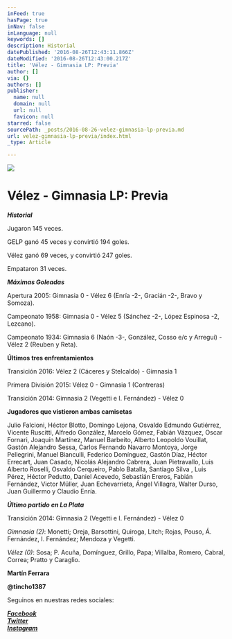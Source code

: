 ```yaml
---
inFeed: true
hasPage: true
inNav: false
inLanguage: null
keywords: []
description: Historial
datePublished: '2016-08-26T12:43:11.866Z'
dateModified: '2016-08-26T12:43:00.217Z'
title: 'Vélez - Gimnasia LP: Previa'
author: []
via: {}
authors: []
publisher:
  name: null
  domain: null
  url: null
  favicon: null
starred: false
sourcePath: _posts/2016-08-26-velez-gimnasia-lp-previa.md
url: velez-gimnasia-lp-previa/index.html
_type: Article

---
```

![](https://the-grid-user-content.s3-us-west-2.amazonaws.com/2c0315f4-b197-4e56-af52-a190ec1352d9.jpg)

# Vélez - Gimnasia LP: Previa

_**Historial**_  

Jugaron 145 veces.

GELP ganó 45 veces y convirtió 194 goles.

Vélez ganó 69 veces, y convirtió 247 goles.

Empataron 31 veces.

_**Máximas Goleadas**_

Apertura 2005: Gimnasia 0 - Vélez 6 (Enría -2-, Gracián -2-, Bravo y Somoza).

Campeonato 1958: Gimnasia 0 - Vélez 5 (Sánchez -2-, López Espinosa -2, Lezcano).

Campeonato 1934: Gimnasia 6 (Naón -3-, González, Cosso e/c y Arregui) - Vélez 2 (Reuben y Reta).

**Últimos tres enfrentamientos**

Transición 2016: Vélez 2 (Cáceres y Stelcaldo) - Gimnasia 1

Primera División 2015: Vélez 0 - Gimnasia 1 (Contreras)

Transición 2014: Gimnasia 2 (Vegetti e I. Fernández) - Vélez 0

**Jugadores que vistieron ambas camisetas**

Julio Falcioni, Héctor Blotto, Domingo Lejona, Osvaldo Edmundo Gutiérrez, Vicente Ruscitti, Alfredo González, Marcelo Gómez, Fabián Vázquez, Oscar Fornari, Joaquín Martínez, Manuel Barbeito, Alberto Leopoldo Vouillat, Gastón Alejandro Sessa, Carlos Fernando Navarro Montoya, Jorge Pellegrini, Manuel Bianculli, Federico Domínguez, Gastón Díaz, Héctor Errecart, Juan Casado, Nicolás Alejandro Cabrera, Juan Pietravallo, Luis Alberto Roselli, Osvaldo Cerqueiro, Pablo Batalla, Santiago Silva , Luis Pérez, Héctor Pedutto, Daniel Acevedo, Sebastián Ereros, Fabián Fernández, Victor Müller, Juan Echevarrieta, Ángel Villagra, Walter Durso, Juan Guillermo y Claudio Enría.

_**Último partido en La Plata**_

Transición 2014: Gimnasia 2 (Vegetti e I. Fernández) - Vélez 0

_Gimnasia (2)_: Monetti; Oreja, Barsottini, Quiroga, Litch; Rojas, Pouso, Á. Fernández, I. Fernández; Mendoza y Vegetti.

_Vélez (0)_: Sosa; P. Acuña, Domínguez, Grillo, Papa; Villalba, Romero, Cabral, Correa; Pratto y Caraglio.

**Martín Ferrara**

**@tincho1387**

Seguinos en nuestras redes sociales:

_**[Facebook][0]**_  
_**[Twitter][1]**_  
_**[Instagram][2]**_

[0]: https://www.facebook.com/pasionfortineraoficial/
[1]: https://twitter.com/PasionFortinera
[2]: https://www.instagram.com/pasionfortinera/